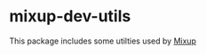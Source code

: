 # mixup-dev-utils

This package includes some utilties used by [Mixup](https://github/com/ittiam/mixup)


